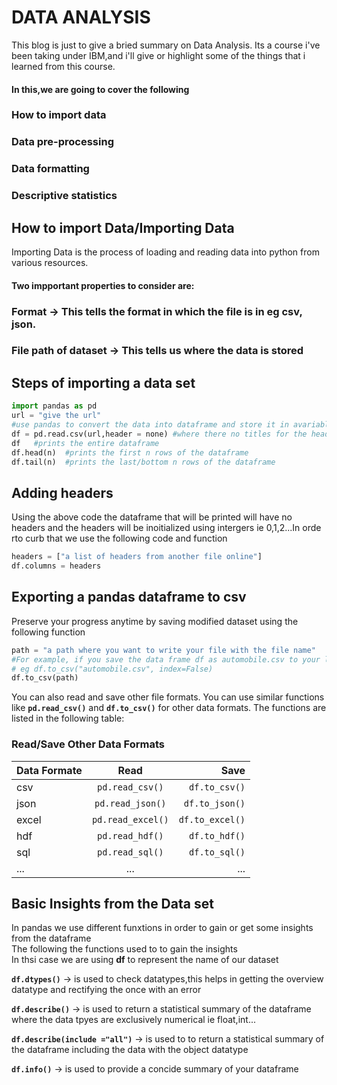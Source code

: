 # DATA ANALYSIS
This blog is just to give a bried summary on Data Analysis. 
Its a course i've been taking under IBM,and i'll give or highlight some of the things that i learned from this course.
#### In this,we are going to cover the following
### How to import data 
### Data pre-processing 
### Data formatting 
### Descriptive statistics

## How to import Data/Importing Data
Importing Data is the process of loading and reading data into python from various resources.

#### Two impportant properties to consider are:
### Format -> This tells the format in which the file is in eg csv, json.
### File path of dataset -> This tells us where the data is stored

## Steps of importing a data set 
```.py
import pandas as pd
url = "give the url"
#use pandas to convert the data into dataframe and store it in avariable df
df = pd.read.csv(url,header = none) #where there no titles for the header
df   #prints the entire dataframe
df.head(n)  #prints the first n rows of the dataframe
df.tail(n)  #prints the last/bottom n rows of the dataframe
```
## Adding headers
Using the above code the dataframe that will be printed will have no headers and the headers will be inoitialized using intergers ie 0,1,2...In orde rto curb that we use the following code and function
```.py
headers = ["a list of headers from another file online"]
df.columns = headers
```
## Exporting a pandas dataframe to csv
Preserve your progress anytime by saving modified dataset using the following function
```.py
path = "a path where you want to write your file with the file name"
#For example, if you save the data frame df as automobile.csv to your local machine, you may use the syntax below, where index = False means the row names will not be written.
# eg df.to_csv("automobile.csv", index=False)
df.to_csv(path)
```

You can also read and save other file formats. You can use similar functions like **`pd.read_csv()`** and **`df.to_csv()`** for other data formats. The functions are listed in the following table:

<h3>Read/Save Other Data Formats</h3>

| Data Formate |        Read       |            Save |
| ------------ | :---------------: | --------------: |
| csv          |  `pd.read_csv()`  |   `df.to_csv()` |
| json         |  `pd.read_json()` |  `df.to_json()` |
| excel        | `pd.read_excel()` | `df.to_excel()` |
| hdf          |  `pd.read_hdf()`  |   `df.to_hdf()` |
| sql          |  `pd.read_sql()`  |   `df.to_sql()` |
| ...          |        ...        |             ... |


<h2> Basic Insights from the Data set </h2>

<p>
  In pandas we use different funxtions in order to gain or get some insights from the dataframe<br>
  The following the functions used to to gain the insights<br>
  In thsi case we are using <b>df</b> to represent the name of our dataset<br>

  **`df.dtypes()`** -> is used to check datatypes,this helps in getting the overview datatype and rectifying the once with an error<br>
  
  **`df.describe()`** -> is used to return a statistical summary of the dataframe  where the data tpyes are exclusively numerical ie float,int... <br>
  
  **`df.describe(include ="all")`** -> is used to to return a statistical summary of the dataframe including the data with the object datatype<br>
  
  **`df.info()`** -> is used to provide a concide summary of your dataframe
</p>





